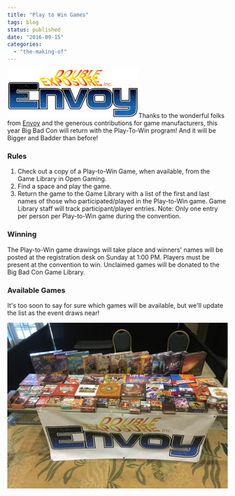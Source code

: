 ```yaml
---
title: "Play to Win Games"
tags: blog
status: published
date: "2016-09-15"
categories: 
  - "the-making-of"
---
```


![logo-envoy](/images/logo-envoy-300x112.png)Thanks to the wonderful folks from [Envoy](http://www.dexposure.com/envoy/) and the generous contributions for game manufacturers, this year Big Bad Con will return with the Play-To-Win program! And it will be Bigger and Badder than before!

### Rules

1. Check out a copy of a Play-to-Win Game, when available, from the Game Library in Open Gaming.
2. Find a space and play the game.
3. Return the game to the Game Library with a list of the first and last names of those who participated/played in the Play-to-Win game. Game Library staff will track participant/player entries. Note: Only one entry per person per Play-to-Win game during the convention.

### Winning

The Play-to-Win game drawings will take place and winners' names will be posted at the registration desk on Sunday at 1:00 PM. Players must be present at the convention to win. Unclaimed games will be donated to the Big Bad Con Game Library.

### Available Games

It's too soon to say for sure which games will be available, but we'll update the list as the event draws near!

![IMG_2709](/images/IMG_2709.jpg)
